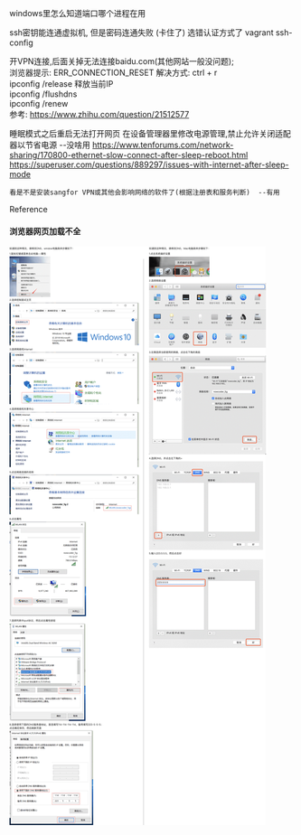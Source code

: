 windows里怎么知道端口哪个进程在用


ssh密钥能连通虚拟机, 但是密码连通失败 (卡住了)
    选错认证方式了
    vagrant ssh-config

开VPN连接,后面关掉无法连接baidu.com(其他网站一般没问题);  
    浏览器提示: ERR_CONNECTION_RESET
    解决方式: ctrl + r  
        ipconfig /release  释放当前IP  
        ipconfig /flushdns  
        ipconfig /renew  
    参考:   https://www.zhihu.com/question/21512577

睡眠模式之后重启无法打开网页
    在设备管理器里修改电源管理,禁止允许关闭适配器以节省电源  --没啥用
	https://www.tenforums.com/network-sharing/170800-ethernet-slow-connect-after-sleep-reboot.html  
	https://superuser.com/questions/889297/issues-with-internet-after-sleep-mode  

    看是不是安装sangfor VPN或其他会影响网络的软件了(根据注册表和服务判断)  --有用

Reference
#### 浏览器网页加载不全
![](./img/网络CDN问题.png)
